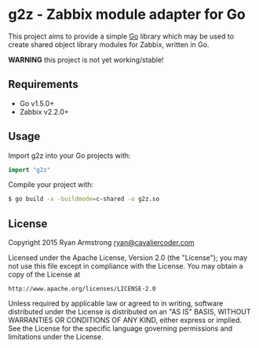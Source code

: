 # g2z - Zabbix module adapter for Go

This project aims to provide a simple [Go](https://golang.org/) library which
may be used to create shared object library modules for Zabbix, written in Go.

__WARNING__ this project is not yet working/stable!

## Requirements

* Go v1.5.0+
* Zabbix v2.2.0+

## Usage

Import g2z into your Go projects with:

```go
import "g2z"
```

Compile your project with:

```bash
$ go build -x -buildmode=c-shared -o g2z.so
```

## License

Copyright 2015 Ryan Armstrong <ryan@cavaliercoder.com>

Licensed under the Apache License, Version 2.0 (the "License");
you may not use this file except in compliance with the License.
You may obtain a copy of the License at

    http://www.apache.org/licenses/LICENSE-2.0

Unless required by applicable law or agreed to in writing, software
distributed under the License is distributed on an "AS IS" BASIS,
WITHOUT WARRANTIES OR CONDITIONS OF ANY KIND, either express or implied.
See the License for the specific language governing permissions and
limitations under the License.
